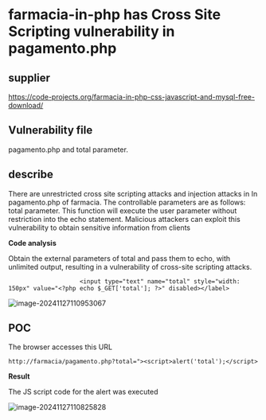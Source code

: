 # farmacia-in-php has Cross Site Scripting vulnerability in pagamento.php

## supplier 
https://code-projects.org/farmacia-in-php-css-javascript-and-mysql-free-download/
## Vulnerability file
pagamento.php and total parameter.

## describe
There are unrestricted cross site scripting attacks and injection attacks in In pagamento.php of farmacia.  The controllable parameters are as follows: total parameter. This function will execute the user parameter without restriction into the echo statement. Malicious attackers can exploit this vulnerability to obtain sensitive information from clients

**Code analysis**    

Obtain the external parameters of total and pass them to echo, with unlimited output, resulting in a vulnerability of cross-site scripting attacks.

```
                    <input type="text" name="total" style="width: 150px" value="<?php echo $_GET['total']; ?>" disabled></label>
```

![image-20241127110953067](https://github.com/user-attachments/assets/e6c24466-9bf0-4423-a615-248ce594d1fb)

## POC

The browser accesses this URL

```
http://farmacia/pagamento.php?total="><script>alert('total');</script>
```

**Result**

The JS script code for the alert was executed

![image-20241127110825828](https://github.com/user-attachments/assets/c47e5bac-88b4-44db-ab84-b099e412ee1e)